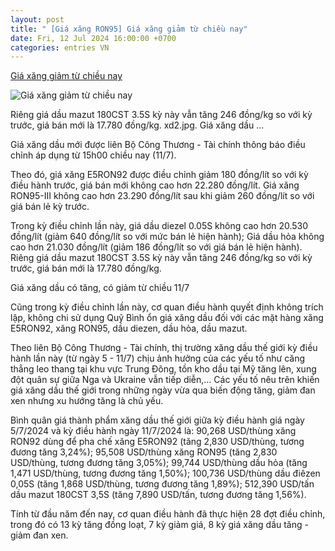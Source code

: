 ```yaml
---
layout: post
title: " [Giá xăng RON95] Giá xăng giảm từ chiều nay"
date: Fri, 12 Jul 2024 16:00:00 +0700
categories: entries VN
---
```

[Giá xăng giảm từ chiều nay](https://baobinhthuan.com.vn/gia-xang-giam-tu-chieu-nay-120321.html)

![Giá xăng giảm từ chiều nay](https://bbt.1cdn.vn/thumbs/600x315/2024/07/12/xd2.jpg)

Riêng giá dầu mazut 180CST 3.5S kỳ này vẫn tăng 246 đồng/kg so với kỳ trước, giá bán mới là 17.780 đồng/kg. xd2.jpg. Giá xăng dầu ...

Giá xăng dầu mới được liên Bộ Công Thương - Tài chính thông báo điều chỉnh áp dụng từ 15h00 chiều nay (11/7).

Theo đó, giá xăng E5RON92 được điều chỉnh giảm 180 đồng/lít so với kỳ điều hành trước, giá bán mới không cao hơn 22.280 đồng/lít. Giá xăng RON95-III không cao hơn 23.290 đồng/lít sau khi giảm 260 đồng/lít so với giá bán lẻ kỳ trước.

Trong kỳ điều chỉnh lần này, giá dầu diezel 0.05S không cao hơn 20.530 đồng/lít (giảm 640 đồng/lít so với mức bán lẻ hiện hành); Giá dầu hỏa không cao hơn 21.030 đồng/lít (giảm 186 đồng/lít so với giá bán lẻ hiện hành). Riêng giá dầu mazut 180CST 3.5S kỳ này vẫn tăng 246 đồng/kg so với kỳ trước, giá bán mới là 17.780 đồng/kg.

Giá xăng dầu có tăng, có giảm từ chiều 11/7

Cũng trong kỳ điều chỉnh lần này, cơ quan điều hành quyết định không trích lập, không chi sử dụng Quỹ Bình ổn giá xăng dầu đối với các mặt hàng xăng E5RON92, xăng RON95, dầu diezen, dầu hỏa, dầu mazut.

Theo liên Bộ Công Thương - Tài chính, thị trường xăng dầu thế giới kỳ điều hành lần này (từ ngày 5 - 11/7) chịu ảnh hưởng của các yếu tố như căng thẳng leo thang tại khu vực Trung Đông, tồn kho dầu tại Mỹ tăng lên, xung đột quân sự giữa Nga và Ukraine vẫn tiếp diễn,… Các yếu tố nêu trên khiến giá xăng dầu thế giới trong những ngày vừa qua biến động tăng, giảm đan xen nhưng xu hướng tăng là chủ yếu.

Bình quân giá thành phẩm xăng dầu thế giới giữa kỳ điều hành giá ngày 5/7/2024 và kỳ điều hành ngày 11/7/2024 là: 90,268 USD/thùng xăng RON92 dùng để pha chế xăng E5RON92 (tăng 2,830 USD/thùng, tương đương tăng 3,24%); 95,508 USD/thùng xăng RON95 (tăng 2,830 USD/thùng, tương đương tăng 3,05%); 99,744 USD/thùng dầu hỏa (tăng 1,471 USD/thùng, tương đương tăng 1,50%); 100,736 USD/thùng dầu điêzen 0,05S (tăng 1,868 USD/thùng, tương đương tăng 1,89%); 512,390 USD/tấn dầu mazut 180CST 3,5S (tăng 7,890 USD/tấn, tương đương tăng 1,56%).

Tính từ đầu năm đến nay, cơ quan điều hành đã thực hiện 28 đợt điều chỉnh, trong đó có 13 kỳ tăng đồng loạt, 7 kỳ giảm giá, 8 kỳ giá xăng dầu tăng - giảm đan xen.

